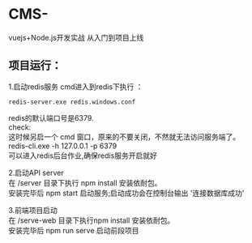 # CMS-
vuejs+Node.js开发实战 从入门到项目上线

## 项目运行：
1.启动redis服务
cmd进入到redis下执行 ：
```
redis-server.exe redis.windows.conf
```
redis的默认端口号是6379.  
check:  
这时候另启一个 cmd 窗口，原来的不要关闭，不然就无法访问服务端了。  
redis-cli.exe -h 127.0.0.1 -p 6379  
可以进入redis后台作业,确保redis服务开启就好  
  
2.启动API server  
在 /server  目录下执行 npm install  安装依耐包。  
安装完毕后 npm start 启动服务;启动成功会在控制台输出 '连接数据库成功'  

3.前端项目启动  
在 /serve-web 目录下执行npm install 安装依耐包。  
安装完毕后 npm run serve 启动前段项目  
